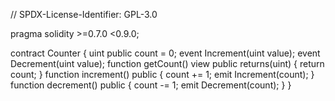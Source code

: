 // SPDX-License-Identifier: GPL-3.0

pragma solidity >=0.7.0 <0.9.0;


contract Counter {
uint public count = 0;
    event Increment(uint value);
    event Decrement(uint value);
    function getCount() view public returns(uint) {
        return count;
        }
    function increment() public {
count += 1;
emit Increment(count);
    }
function decrement() public {
    count -= 1;
    emit Decrement(count);
}
    }
